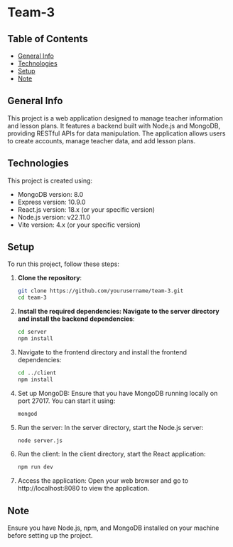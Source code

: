 # Team-3

## Table of Contents
* [General Info](#general-info)
* [Technologies](#technologies)
* [Setup](#setup)
* [Note](#note)

## General Info
This project is a web application designed to manage teacher information and lesson plans. It features a backend built with Node.js and MongoDB, providing RESTful APIs for data manipulation. The application allows users to create accounts, manage teacher data, and add lesson plans.

## Technologies
This project is created using:
* MongoDB version: 8.0
* Express version: 10.9.0
* React.js version: 18.x (or your specific version)
* Node.js version: v22.11.0
* Vite version: 4.x (or your specific version)

## Setup
To run this project, follow these steps:

1. **Clone the repository**:
   ```bash
   git clone https://github.com/yourusername/team-3.git
   cd team-3
2. **Install the required dependencies: Navigate to the server directory and install the backend dependencies**:
   ```bash
   cd server
   npm install
3. Navigate to the frontend directory and install the frontend dependencies:
   ```bash
   cd ../client
   npm install
4. Set up MongoDB: Ensure that you have MongoDB running locally on port 27017. You can start it using:
   ```bash
   mongod
5. Run the server: In the server directory, start the Node.js server:
   ```bash
   node server.js
6. Run the client: In the client directory, start the React application:
   ```bash
   npm run dev
7. Access the application: Open your web browser and go to http://localhost:8080 to view the application.

## Note
Ensure you have Node.js, npm, and MongoDB installed on your machine before setting up the project.
